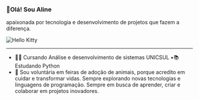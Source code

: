 ### 🌸Olá! Sou Aline

apaixonada por tecnologia e desenvolvimento de projetos que fazem a diferença.


![Hello Kitty](https://i.imgur.com/7JmyAil.gif)

----

* 👩‍💻 Cursando Análise e desenvolvimento de sistemas UNICSUL
•📚 Estudando Python
* 🐾 Sou voluntária em feiras de adoção de animais, porque acredito em cuidar e transformar vidas.
Sempre explorando novas tecnologias e linguagens de programação.
Sempre em busca de aprender, criar e colaborar em projetos inovadores.

